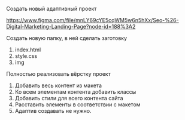 Создать новый адаптивный проект

https://www.figma.com/file/mnLY69cYE5cqWM5w6n5hXx/Seo-%26-Digital-Marketing-Landing-Page?node-id=188%3A2

Создать новую папку, в ней сделать заготовку

1. index.html
2. style.css
3. img

Полностью реализовать вёрстку проект

1. Добавить весь контент из макета
2. Ко всем элементам контента добавить классы
3. Добавить стили для всего контента сайта
4. Расставить элементы в соответствии с макетом
5. Адаптив создавать не нужно.
